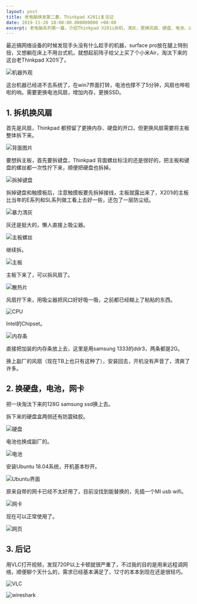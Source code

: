 ```yaml
---
layout: post
title: 老电脑焕发第二春，Thinkpad X201i复活记
date: 2019-11-28 18:00:00.000000000 +08:00
excerpt: 老电脑系列第一篇，介绍Thinkpad X201i拆机，清灰，更换风扇、硬盘、电池、以及增加内存的过程。
---
```


最近搞网络设备的时候发现手头没有什么趁手的机器，surface pro放在腿上特别扭，又想躺在床上不用台式机，就想起前阵子给父上买了个小米Air，淘汰下来的这台老Thinkpad X201i了。

![机器外观](/assets/img/posts/2019-11-28-thinkpadx201i-refresh/front.jpg)

这台机器已经进不去系统了，在win7界面打转，电池也撑不了5分钟，风扇也哗啦啦的响。需要更换电池风扇，增加内存，更换SSD。

## 1. 拆机换风扇

首先是风扇，Thinkpad 都预留了更换内存、硬盘的开口，但更换风扇需要将主板整体拆下来。

![背面图片](/assets/img/posts/2019-11-28-thinkpadx201i-refresh/back.jpg)

要想拆主板，首先要拆键盘，Thinkpad 背面螺丝标注的还是很好的，把主板和键盘的螺丝都一次性拧下来，顺便把硬盘也拆掉。

![拆掉键盘](/assets/img/posts/2019-11-28-thinkpadx201i-refresh/remove_keyboard.jpg)

拆掉键盘和触摸板后，注意触摸板要先拆掉接线，主板就露出来了，X201i的主板比当年的E系列和SL系列做工看上去好一些，还包了一层防尘纸。

![暴力清灰](/assets/img/posts/2019-11-28-thinkpadx201i-refresh/remove_touchpad.jpg)

灰还是挺大的，懒人直接上吸尘器。

![主板螺丝](/assets/img/posts/2019-11-28-thinkpadx201i-refresh/remove_pcie.jpg)

继续拆。

![主板](/assets/img/posts/2019-11-28-thinkpadx201i-refresh/motherboard.jpg)

主板下来了，可以拆风扇了。

![散热片](/assets/img/posts/2019-11-28-thinkpadx201i-refresh/heatsink.jpg)

风扇拧下来，用吸尘器把风口好好吸一吸，之前都已经糊上了粘粘的东西。

![CPU](/assets/img/posts/2019-11-28-thinkpadx201i-refresh/cpu_chipset.jpg)

Intel的Chipset。

![内存条](/assets/img/posts/2019-11-28-thinkpadx201i-refresh/memory_chips.jpg)

直接把加装的内存条放上去，这里是用samsung 1333的ddr3，两条都是2G。

换上副厂的风扇（现在TB上也只有这种了），安装回去，开机没有声音了，清爽了许多。

## 2. 换硬盘，电池，网卡

把一块淘汰下来的128G samsung ssd换上去。

拆下来的硬盘盒两侧还有防震硅胶。

![硬盘](/assets/img/posts/2019-11-28-thinkpadx201i-refresh/ssd.jpg)

电池也换成副厂的。

![电池](/assets/img/posts/2019-11-28-thinkpadx201i-refresh/battery.jpg)

安装Ubuntu 18.04系统，开机基本秒开。

![Ubuntu界面](/assets/img/posts/2019-11-28-thinkpadx201i-refresh/ubuntu.jpg)


原来自带的网卡已经不太好用了，目前没找到能替换的，先插一个MI usb wifi。

![网卡](/assets/img/posts/2019-11-28-thinkpadx201i-refresh/networkcard.jpg)


现在可以正常使用了。

![网页](/assets/img/posts/2019-11-28-thinkpadx201i-refresh/blog.jpg)

## 3. 后记

用VLC打开视频，发现720P以上卡顿就很严重了，不过我的目的是用来远程调网络，顺便聊个天什么的，需求已经基本满足了，12寸的本本到现在还是很轻巧。

![VLC](/assets/img/posts/2019-11-28-thinkpadx201i-refresh/video.jpg)

![wireshark](/assets/img/posts/2019-11-28-thinkpadx201i-refresh/wireshark.jpg)